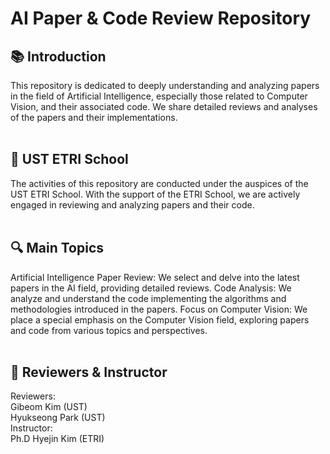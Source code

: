 # AI Paper & Code Review Repository  

## 📚 Introduction  

This repository is dedicated to deeply understanding and analyzing papers in the field of Artificial Intelligence, especially those related to Computer Vision, and their associated code. We share detailed reviews and analyses of the papers and their implementations.
<br/><br/>

## 🏫 UST ETRI School

The activities of this repository are conducted under the auspices of the UST ETRI School. With the support of the ETRI School, we are actively engaged in reviewing and analyzing papers and their code.
<br/><br/>

## 🔍 Main Topics

Artificial Intelligence Paper Review: We select and delve into the latest papers in the AI field, providing detailed reviews.
Code Analysis: We analyze and understand the code implementing the algorithms and methodologies introduced in the papers.
Focus on Computer Vision: We place a special emphasis on the Computer Vision field, exploring papers and code from various topics and perspectives.
<br/><br/>

## 📌 Reviewers & Instructor

Reviewers: <br/>
Gibeom Kim (UST) <br/>
Hyukseong Park (UST) <br/>
Instructor: <br/>
Ph.D Hyejin Kim (ETRI) 
